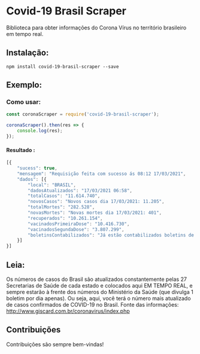 # Covid-19 Brasil Scraper

Biblioteca para obter informações do Corona Vírus no território brasileiro em tempo real.

## Instalação:

```
npm install covid-19-brasil-scraper --save
```

## Exemplo:

### Como usar:

```javascript
const coronaScraper = require('covid-19-brasil-scraper');

coronaScraper().then(res => {
	console.log(res);
});
```

#### Resultado : 

```javascript
[{
	"sucess": true,
	"mensagem": "Requisição feita com sucesso ás 08:12 17/03/2021",
	"dados": [{
		"local": "BRASIL",
		"dadosAtualizados": "17/03/2021 06:58",
		"totalCasos": "11.614.740",
		"novosCasos": "Novos casos dia 17/03/2021: 11.205",
		"totalMortes": "282.528",
		"novasMortes": "Novas mortes dia 17/03/2021: 401",
		"recuperados": "10.261.154",
		"vacinadosPrimeiraDose": "10.416.730",
		"vacinadosSegundaDose": "3.807.299",
		"boletinsContabilizados": "Já estão contabilizados boletins de 6 das 27 UFs do Brasil, para o dia 17/03/2021."
	}]
}]
```

## Leia:

Os números de casos do Brasil são atualizados constantemente pelas 27 Secretarias de Saúde de cada estado e colocados aqui EM TEMPO REAL, e sempre estarão à frente dos números do Ministério da Saúde (que divulga 1 boletim por dia apenas). Ou seja, aqui, você terá o número mais atualizado de casos confirmados de COVID-19 no Brasil. Fonte das informações: http://www.giscard.com.br/coronavirus/index.php

## Contribuições

Contribuições são sempre bem-vindas!